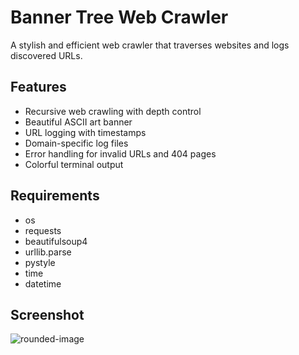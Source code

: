 # Banner Tree Web Crawler

A stylish and efficient web crawler that traverses websites and logs discovered URLs.

## Features

- Recursive web crawling with depth control
- Beautiful ASCII art banner
- URL logging with timestamps
- Domain-specific log files
- Error handling for invalid URLs and 404 pages
- Colorful terminal output

## Requirements

 - os
 - requests
 - beautifulsoup4
 - urllib.parse
 - pystyle
 - time
 - datetime

## Screenshot

![rounded-image](https://github.com/user-attachments/assets/c57e5bd0-f3d6-408b-8dde-907b7e3273fb)
